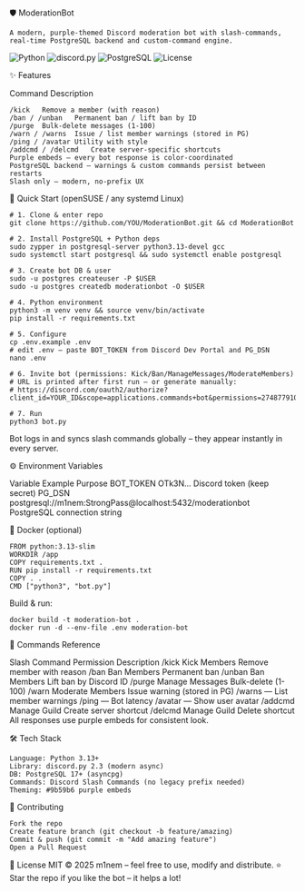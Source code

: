 🛡️ ModerationBot

    A modern, purple-themed Discord moderation bot with slash-commands, real-time PostgreSQL backend and custom-command engine.

![Python](https://img.shields.io/badge/Python-3.10+-3776AB?style=flat&logo=python&logoColor=white)
![discord.py](https://img.shields.io/badge/discord.py-2.3+-5865F2?style=flat&logo=discord&logoColor=white)
![PostgreSQL](https://img.shields.io/badge/PostgreSQL-14+-4169E1?style=flat&logo=postgresql&logoColor=white)
![License](https://img.shields.io/badge/license-MIT-green.svg)

✨ Features

Command	Description

    /kick	Remove a member (with reason)
    /ban / /unban	Permanent ban / lift ban by ID
    /purge	Bulk-delete messages (1-100)
    /warn / /warns	Issue / list member warnings (stored in PG)
    /ping / /avatar	Utility with style
    /addcmd / /delcmd	Create server-specific shortcuts
    Purple embeds – every bot response is color-coordinated
    PostgreSQL backend – warnings & custom commands persist between restarts
    Slash only – modern, no-prefix UX

🚀 Quick Start (openSUSE / any systemd Linux)

    # 1. Clone & enter repo
    git clone https://github.com/YOU/ModerationBot.git && cd ModerationBot

    # 2. Install PostgreSQL + Python deps
    sudo zypper in postgresql-server python3.13-devel gcc
    sudo systemctl start postgresql && sudo systemctl enable postgresql

    # 3. Create bot DB & user
    sudo -u postgres createuser -P $USER
    sudo -u postgres createdb moderationbot -O $USER

    # 4. Python environment
    python3 -m venv venv && source venv/bin/activate
    pip install -r requirements.txt

    # 5. Configure
    cp .env.example .env
    # edit .env – paste BOT_TOKEN from Discord Dev Portal and PG_DSN
    nano .env

    # 6. Invite bot (permissions: Kick/Ban/ManageMessages/ModerateMembers)
    # URL is printed after first run – or generate manually:
    # https://discord.com/oauth2/authorize?client_id=YOUR_ID&scope=applications.commands+bot&permissions=274877910080

    # 7. Run
    python3 bot.py

Bot logs in and syncs slash commands globally – they appear instantly in every server.

⚙️ Environment Variables

Variable	Example	Purpose
BOT_TOKEN	OTk3N…	Discord token (keep secret)
PG_DSN	postgresql://m1nem:StrongPass@localhost:5432/moderationbot	PostgreSQL connection string

🐳 Docker (optional)

    FROM python:3.13-slim
    WORKDIR /app
    COPY requirements.txt .
    RUN pip install -r requirements.txt
    COPY . .
    CMD ["python3", "bot.py"]

Build & run:

    docker build -t moderation-bot .
    docker run -d --env-file .env moderation-bot

📜 Commands Reference

Slash Command	Permission	Description
/kick	Kick Members	Remove member with reason
/ban	Ban Members	Permanent ban
/unban	Ban Members	Lift ban by Discord ID
/purge	Manage Messages	Bulk-delete (1-100)
/warn	Moderate Members	Issue warning (stored in PG)
/warns	—	List member warnings
/ping	—	Bot latency
/avatar	—	Show user avatar
/addcmd	Manage Guild	Create server shortcut
/delcmd	Manage Guild	Delete shortcut
All responses use purple embeds for consistent look.

🛠️ Tech Stack

    Language: Python 3.13+
    Library: discord.py 2.3 (modern async)
    DB: PostgreSQL 17+ (asyncpg)
    Commands: Discord Slash Commands (no legacy prefix needed)
    Theming: #9b59b6 purple embeds

🤝 Contributing

    Fork the repo
    Create feature branch (git checkout -b feature/amazing)
    Commit & push (git commit -m "Add amazing feature")
    Open a Pull Request

📄 License
MIT © 2025 m1nem – feel free to use, modify and distribute.
⭐ Star the repo if you like the bot – it helps a lot!